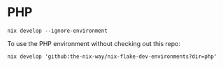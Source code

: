 # PHP

```shell
nix develop --ignore-environment
```

To use the PHP environment without checking out this repo:

```shell
nix develop 'github:the-nix-way/nix-flake-dev-environments?dir=php'
```
